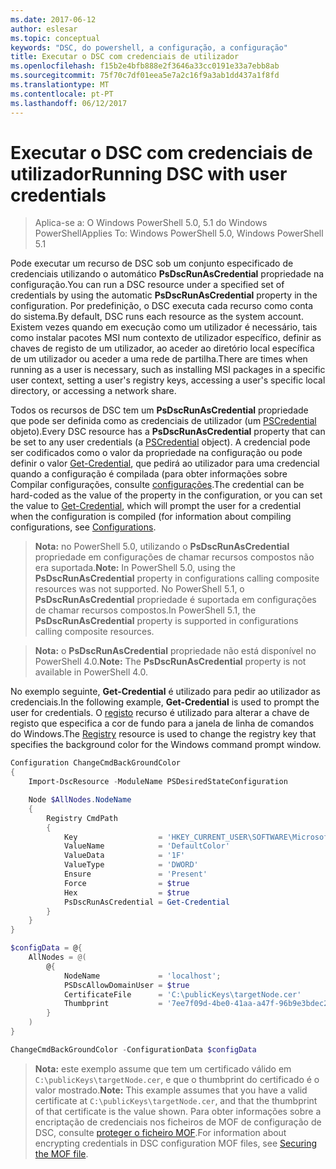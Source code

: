 ```yaml
---
ms.date: 2017-06-12
author: eslesar
ms.topic: conceptual
keywords: "DSC, do powershell, a configuração, a configuração"
title: Executar o DSC com credenciais de utilizador
ms.openlocfilehash: f15b2e4bfb888e2f3646a33cc0191e33a7ebb8ab
ms.sourcegitcommit: 75f70c7df01eea5e7a2c16f9a3ab1dd437a1f8fd
ms.translationtype: MT
ms.contentlocale: pt-PT
ms.lasthandoff: 06/12/2017
---
```

# <a name="running-dsc-with-user-credentials"></a><span data-ttu-id="c7a8b-103">Executar o DSC com credenciais de utilizador</span><span class="sxs-lookup"><span data-stu-id="c7a8b-103">Running DSC with user credentials</span></span> 

> <span data-ttu-id="c7a8b-104">Aplica-se a: O Windows PowerShell 5.0, 5.1 do Windows PowerShell</span><span class="sxs-lookup"><span data-stu-id="c7a8b-104">Applies To: Windows PowerShell 5.0, Windows PowerShell 5.1</span></span>

<span data-ttu-id="c7a8b-105">Pode executar um recurso de DSC sob um conjunto especificado de credenciais utilizando o automático **PsDscRunAsCredential** propriedade na configuração.</span><span class="sxs-lookup"><span data-stu-id="c7a8b-105">You can run a DSC resource under a specified set of credentials by using the automatic **PsDscRunAsCredential** property in the configuration.</span></span> <span data-ttu-id="c7a8b-106">Por predefinição, o DSC executa cada recurso como conta do sistema.</span><span class="sxs-lookup"><span data-stu-id="c7a8b-106">By default, DSC runs each resource as the system account.</span></span>
<span data-ttu-id="c7a8b-107">Existem vezes quando em execução como um utilizador é necessário, tais como instalar pacotes MSI num contexto de utilizador específico, definir as chaves de registo de um utilizador, ao aceder ao diretório local específica de um utilizador ou aceder a uma rede de partilha.</span><span class="sxs-lookup"><span data-stu-id="c7a8b-107">There are times when running as a user is necessary, such as installing MSI packages in a specific user context, setting a user's registry keys, accessing a user's specific local directory, or accessing a network share.</span></span>

<span data-ttu-id="c7a8b-108">Todos os recursos de DSC tem um **PsDscRunAsCredential** propriedade que pode ser definida como as credenciais de utilizador (um [PSCredential](https://msdn.microsoft.com/en-us/library/ms572524(v=VS.85).aspx) objeto).</span><span class="sxs-lookup"><span data-stu-id="c7a8b-108">Every DSC resource has a **PsDscRunAsCredential** property that can be set to any user credentials (a [PSCredential](https://msdn.microsoft.com/en-us/library/ms572524(v=VS.85).aspx) object).</span></span>
<span data-ttu-id="c7a8b-109">A credencial pode ser codificados como o valor da propriedade na configuração ou pode definir o valor [Get-Credential](https://technet.microsoft.com/en-us/library/hh849815.aspx), que pedirá ao utilizador para uma credencial quando a configuração é compilada (para obter informações sobre Compilar configurações, consulte [configurações](configurations.md).</span><span class="sxs-lookup"><span data-stu-id="c7a8b-109">The credential can be hard-coded as the value of the property in the configuration, or you can set the value to [Get-Credential](https://technet.microsoft.com/en-us/library/hh849815.aspx), which will prompt the user for a credential when the configuration is compiled (for information about compiling configurations, see [Configurations](configurations.md).</span></span>

><span data-ttu-id="c7a8b-110">**Nota:** no PowerShell 5.0, utilizando o **PsDscRunAsCredential** propriedade em configurações de chamar recursos compostos não era suportada.</span><span class="sxs-lookup"><span data-stu-id="c7a8b-110">**Note:** In PowerShell 5.0, using the **PsDscRunAsCredential** property in configurations calling composite resources was not supported.</span></span> 
><span data-ttu-id="c7a8b-111">No PowerShell 5.1, o **PsDscRunAsCredential** propriedade é suportada em configurações de chamar recursos compostos.</span><span class="sxs-lookup"><span data-stu-id="c7a8b-111">In PowerShell 5.1, the **PsDscRunAsCredential** property is supported in configurations calling composite resources.</span></span>

><span data-ttu-id="c7a8b-112">**Nota:** o **PsDscRunAsCredential** propriedade não está disponível no PowerShell 4.0.</span><span class="sxs-lookup"><span data-stu-id="c7a8b-112">**Note:** The **PsDscRunAsCredential** property is not available in PowerShell 4.0.</span></span>

<span data-ttu-id="c7a8b-113">No exemplo seguinte, **Get-Credential** é utilizado para pedir ao utilizador as credenciais.</span><span class="sxs-lookup"><span data-stu-id="c7a8b-113">In the following example, **Get-Credential** is used to prompt the user for credentials.</span></span> <span data-ttu-id="c7a8b-114">O [registo](registryResource.md) recurso é utilizado para alterar a chave de registo que especifica a cor de fundo para a janela de linha de comandos do Windows.</span><span class="sxs-lookup"><span data-stu-id="c7a8b-114">The [Registry](registryResource.md) resource is used to change the registry key that specifies the background color for the Windows command prompt window.</span></span>

```powershell
Configuration ChangeCmdBackGroundColor
{
    Import-DscResource -ModuleName PSDesiredStateConfiguration

    Node $AllNodes.NodeName
    {
        Registry CmdPath
        {
            Key                  = 'HKEY_CURRENT_USER\SOFTWARE\Microsoft\Command Processor'
            ValueName            = 'DefaultColor'
            ValueData            = '1F'
            ValueType            = 'DWORD'
            Ensure               = 'Present'
            Force                = $true
            Hex                  = $true
            PsDscRunAsCredential = Get-Credential
        }
    }
}

$configData = @{
    AllNodes = @(
        @{
            NodeName             = 'localhost';
            PSDscAllowDomainUser = $true
            CertificateFile      = 'C:\publicKeys\targetNode.cer'
            Thumbprint           = '7ee7f09d-4be0-41aa-a47f-96b9e3bdec25'
        }
    )
}

ChangeCmdBackGroundColor -ConfigurationData $configData
```
><span data-ttu-id="c7a8b-115">**Nota:** este exemplo assume que tem um certificado válido em `C:\publicKeys\targetNode.cer`, e que o thumbprint do certificado é o valor mostrado.</span><span class="sxs-lookup"><span data-stu-id="c7a8b-115">**Note:** This example assumes that you have a valid certificate at `C:\publicKeys\targetNode.cer`, and that the thumbprint of that certificate is the value shown.</span></span>
><span data-ttu-id="c7a8b-116">Para obter informações sobre a encriptação de credenciais nos ficheiros de MOF de configuração de DSC, consulte [proteger o ficheiro MOF](secureMOF.md).</span><span class="sxs-lookup"><span data-stu-id="c7a8b-116">For information about encrypting credentials in DSC configuration MOF files, see [Securing the MOF file](secureMOF.md).</span></span>

